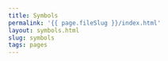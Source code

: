 ```yaml
---
title: Symbols
permalink: '{{ page.fileSlug }}/index.html'
layout: symbols.html
slug: symbols
tags: pages
---
```




